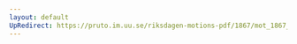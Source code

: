 ```yaml
---
layout: default
UpRedirect: https://pruto.im.uu.se/riksdagen-motions-pdf/1867/mot_1867__ak__fört.pdf
---
```

